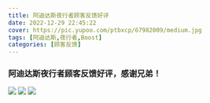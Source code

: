 ```yaml
---
title: 阿迪达斯夜行者顾客反馈好评
date: 2022-12-29 22:45:22
cover: https://pic.yupoo.com/ptbxcp/67982009/medium.jpg
tags: [阿迪达斯,夜行者,Boost]
categories: [顾客反馈]
---
```


###  阿迪达斯夜行者顾客反馈好评，感谢兄弟！
![](https://pic.yupoo.com/ptbxcp/924a12e9/70c47503.png)
![](https://pic.yupoo.com/ptbxcp/67982009/d07f82c4.jpg)
![](https://pic.yupoo.com/ptbxcp/1b34a7be/c43d0662.jpg)
